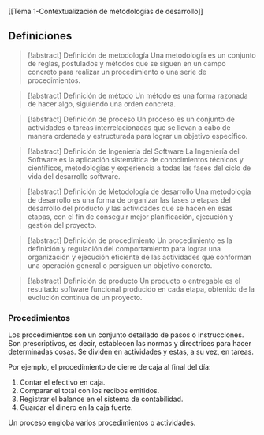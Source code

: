 [[Tema 1-Contextualización de metodologías de desarrollo]]

## Definiciones
> [!abstract] Definición de metodología
> Una metodología es un conjunto de reglas, postulados y métodos que se siguen en un campo concreto para realizar un procedimiento o una serie de procedimientos.

> [!abstract] Definición de método
> Un método es una forma razonada de hacer algo, siguiendo una orden concreta.

> [!abstract] Definición de proceso
> Un proceso es un conjunto de actividades o tareas interrelacionadas que se llevan a cabo de manera ordenada y estructurada para lograr un objetivo específico.

> [!abstract] Definición de Ingeniería del Software
> La Ingeniería del Software es la aplicación sistemática de conocimientos técnicos y científicos, metodologías y experiencia a todas las fases del ciclo de vida del desarrollo software.

> [!abstract] Definición de Metodología de desarrollo
> Una metodología de desarrollo es una forma de organizar las fases o etapas del desarrollo del producto y las actividades que se hacen en esas etapas, con el fin de conseguir mejor planificación, ejecución y gestión del proyecto.

> [!abstract] Definición de procedimiento
> Un procedimiento es la definición y regulación del comportamiento para lograr una organización y ejecución eficiente de las actividades que conforman una operación general o persiguen un objetivo concreto.

> [!abstract] Definición de producto
> Un producto o entregable es el resultado software funcional producido en cada etapa, obtenido de la evolución continua de un proyecto.

### Procedimientos
Los procedimientos son un conjunto detallado de pasos o instrucciones. Son prescriptivos, es decir, establecen las normas y directrices para hacer determinadas cosas. Se dividen en actividades y estas, a su vez, en tareas.

Por ejemplo, el procedimiento de cierre de caja al final del día:
1. Contar el efectivo en caja.
2. Comparar el total con los recibos emitidos.
3. Registrar el balance en el sistema de contabilidad.
4. Guardar el dinero en la caja fuerte.

Un proceso engloba varios procedimientos o actividades.

